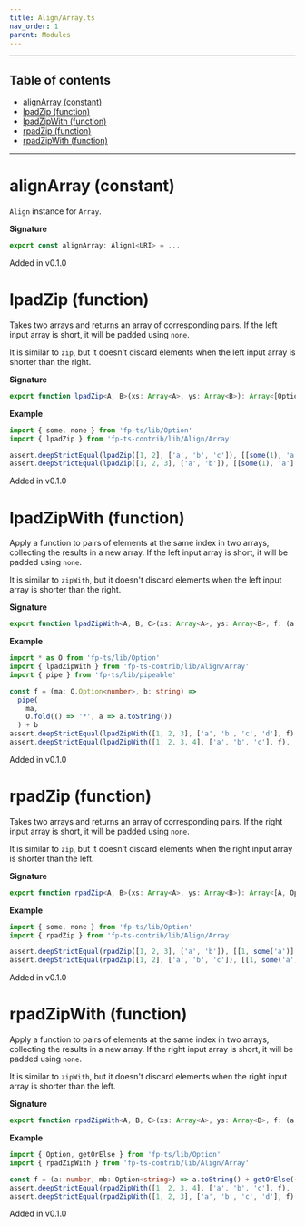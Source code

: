 ```yaml
---
title: Align/Array.ts
nav_order: 1
parent: Modules
---
```


---

<h2 class="text-delta">Table of contents</h2>

- [alignArray (constant)](#alignarray-constant)
- [lpadZip (function)](#lpadzip-function)
- [lpadZipWith (function)](#lpadzipwith-function)
- [rpadZip (function)](#rpadzip-function)
- [rpadZipWith (function)](#rpadzipwith-function)

---

# alignArray (constant)

`Align` instance for `Array`.

**Signature**

```ts
export const alignArray: Align1<URI> = ...
```

Added in v0.1.0

# lpadZip (function)

Takes two arrays and returns an array of corresponding pairs. If the left input array is short, it will be
padded using `none`.

It is similar to `zip`, but it doesn't discard elements when the left input array is shorter than the right.

**Signature**

```ts
export function lpadZip<A, B>(xs: Array<A>, ys: Array<B>): Array<[Option<A>, B]> { ... }
```

**Example**

```ts
import { some, none } from 'fp-ts/lib/Option'
import { lpadZip } from 'fp-ts-contrib/lib/Align/Array'

assert.deepStrictEqual(lpadZip([1, 2], ['a', 'b', 'c']), [[some(1), 'a'], [some(2), 'b'], [none, 'c']])
assert.deepStrictEqual(lpadZip([1, 2, 3], ['a', 'b']), [[some(1), 'a'], [some(2), 'b']])
```

Added in v0.1.0

# lpadZipWith (function)

Apply a function to pairs of elements at the same index in two arrays, collecting the results in a new array. If the
left input array is short, it will be padded using `none`.

It is similar to `zipWith`, but it doesn't discard elements when the left input array is shorter than the right.

**Signature**

```ts
export function lpadZipWith<A, B, C>(xs: Array<A>, ys: Array<B>, f: (a: Option<A>, b: B) => C): Array<C> { ... }
```

**Example**

```ts
import * as O from 'fp-ts/lib/Option'
import { lpadZipWith } from 'fp-ts-contrib/lib/Align/Array'
import { pipe } from 'fp-ts/lib/pipeable'

const f = (ma: O.Option<number>, b: string) =>
  pipe(
    ma,
    O.fold(() => '*', a => a.toString())
  ) + b
assert.deepStrictEqual(lpadZipWith([1, 2, 3], ['a', 'b', 'c', 'd'], f), ['1a', '2b', '3c', '*d'])
assert.deepStrictEqual(lpadZipWith([1, 2, 3, 4], ['a', 'b', 'c'], f), ['1a', '2b', '3c'])
```

Added in v0.1.0

# rpadZip (function)

Takes two arrays and returns an array of corresponding pairs. If the right input array is short, it will be
padded using `none`.

It is similar to `zip`, but it doesn't discard elements when the right input array is shorter than the left.

**Signature**

```ts
export function rpadZip<A, B>(xs: Array<A>, ys: Array<B>): Array<[A, Option<B>]> { ... }
```

**Example**

```ts
import { some, none } from 'fp-ts/lib/Option'
import { rpadZip } from 'fp-ts-contrib/lib/Align/Array'

assert.deepStrictEqual(rpadZip([1, 2, 3], ['a', 'b']), [[1, some('a')], [2, some('b')], [3, none]])
assert.deepStrictEqual(rpadZip([1, 2], ['a', 'b', 'c']), [[1, some('a')], [2, some('b')]])
```

Added in v0.1.0

# rpadZipWith (function)

Apply a function to pairs of elements at the same index in two arrays, collecting the results in a new array. If the
right input array is short, it will be padded using `none`.

It is similar to `zipWith`, but it doesn't discard elements when the right input array is shorter than the left.

**Signature**

```ts
export function rpadZipWith<A, B, C>(xs: Array<A>, ys: Array<B>, f: (a: A, b: Option<B>) => C): Array<C> { ... }
```

**Example**

```ts
import { Option, getOrElse } from 'fp-ts/lib/Option'
import { rpadZipWith } from 'fp-ts-contrib/lib/Align/Array'

const f = (a: number, mb: Option<string>) => a.toString() + getOrElse(() => '*')(mb)
assert.deepStrictEqual(rpadZipWith([1, 2, 3, 4], ['a', 'b', 'c'], f), ['1a', '2b', '3c', '4*'])
assert.deepStrictEqual(rpadZipWith([1, 2, 3], ['a', 'b', 'c', 'd'], f), ['1a', '2b', '3c'])
```

Added in v0.1.0
